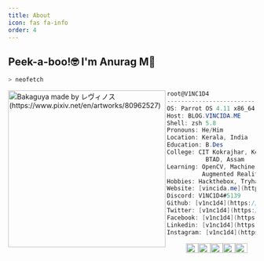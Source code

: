 ```yaml
---
title: About
icon: fas fa-info
order: 4
---
```


## Peek-a-boo!🤓 I'm Anurag M👋

```zsh
> neofetch
```

<img align="left" src="https://i.redd.it/h7dae4o0uk461.jpg" alt="Bakaguya made by レヴィノス (https://www.pixiv.net/en/artworks/80962527)" width="320" /> 

```csharp
root@V1NC1D4
-------------------------
OS: Parrot OS 4.11 x86_64
Host: BLOG.VINCIDA.ME
Shell: zsh 5.8
Pronouns: He/Him
Location: Kerala, India
Education: B.Des
College: CIT Kokrajhar, Kokrajhar,
           BTAD, Assam
Learning: OpenCV, Machine Learning, Image Processing
          Augmented Reality, Python
Hobbies: Hackthebox, Tryhackme
Website: [vincida.me](https://vincida.me/)
Discord: V1NC1D4#5139
Github: [v1nc1d4](https://github.com/v1nc1d4/)
Twitter: [v1nc1d4](https://twitter.com/v1nc1d4/)
Facebook: [v1nc1d4](https://www.facebook.com/v1nc1d4)
Linkedin: [v1nc1d4](https://www.linkedin.com/in/v1nc1d4/)
Instagram: [v1nc1d4](https://www.instagram.com/v1nc1d4/)
```
<p align="left">
  &nbsp; &nbsp; &nbsp; &nbsp; &nbsp;
  <img alt="#474342" src="https://via.placeholder.com/15/474342/000000?text=+" width="25" height="20" /><img alt="#fbedf6" src="https://via.placeholder.com/15/fbedf6/000000?text=+" width="25" height="20" /><img alt="#c9594d" src="https://via.placeholder.com/15/c9594d/000000?text=+" width="25" height="20" /><img alt="#f8b9b2" src="https://via.placeholder.com/15/f8b9b2/000000?text=+" width="25" height="20" /><img alt="#ae9c9d" src="https://via.placeholder.com/15/ae9c9d/000000?text=+" width="25" height="20" />
</p>

